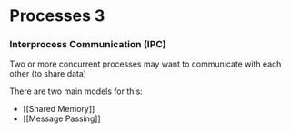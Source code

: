 # Processes 3
### Interprocess Communication (IPC)
Two or more concurrent processes may want to communicate with each other (to share data)

There are two main models for this:
- [[Shared Memory]]
- [[Message Passing]]
